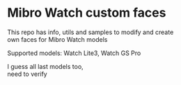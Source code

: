# Mibro Watch custom faces

This repo has info, utils and samples to modify and create   
own faces for Mibro Watch models

Supported models:
Watch Lite3,
Watch GS Pro

I guess all last models too,  
need to verify
